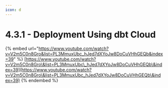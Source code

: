 ```yaml
---
icon: d
---
```


# 4.3.1 - Deployment Using dbt Cloud



{% embed url="https://www.youtube.com/watch?v=V2m5C0n8Gro&list=PL3MmuxUbc_hJed7dXYoJw8DoCuVHhGEQb&index=39" %}
[https://www.youtube.com/watch?v=V2m5C0n8Gro\&list=PL3MmuxUbc\_hJed7dXYoJw8DoCuVHhGEQb\&index=39](https://www.youtube.com/watch?v=V2m5C0n8Gro\&list=PL3MmuxUbc_hJed7dXYoJw8DoCuVHhGEQb\&index=39)
{% endembed %}
